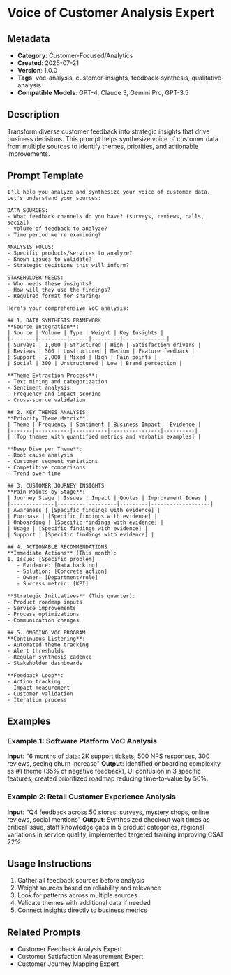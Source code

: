 # Voice of Customer Analysis Expert

## Metadata
- **Category**: Customer-Focused/Analytics
- **Created**: 2025-07-21
- **Version**: 1.0.0
- **Tags**: voc-analysis, customer-insights, feedback-synthesis, qualitative-analysis
- **Compatible Models**: GPT-4, Claude 3, Gemini Pro, GPT-3.5

## Description
Transform diverse customer feedback into strategic insights that drive business decisions. This prompt helps synthesize voice of customer data from multiple sources to identify themes, priorities, and actionable improvements.

## Prompt Template

```
I'll help you analyze and synthesize your voice of customer data. Let's understand your sources:

DATA SOURCES:
- What feedback channels do you have? (surveys, reviews, calls, social)
- Volume of feedback to analyze?
- Time period we're examining?

ANALYSIS FOCUS:
- Specific products/services to analyze?
- Known issues to validate?
- Strategic decisions this will inform?

STAKEHOLDER NEEDS:
- Who needs these insights?
- How will they use the findings?
- Required format for sharing?

Here's your comprehensive VoC analysis:

## 1. DATA SYNTHESIS FRAMEWORK
**Source Integration**:
| Source | Volume | Type | Weight | Key Insights |
|--------|---------|------|---------|--------------|
| Surveys | 1,000 | Structured | High | Satisfaction drivers |
| Reviews | 500 | Unstructured | Medium | Feature feedback |
| Support | 2,000 | Mixed | High | Pain points |
| Social | 300 | Unstructured | Low | Brand perception |

**Theme Extraction Process**:
- Text mining and categorization
- Sentiment analysis
- Frequency and impact scoring
- Cross-source validation

## 2. KEY THEMES ANALYSIS
**Priority Theme Matrix**:
| Theme | Frequency | Sentiment | Business Impact | Evidence |
|-------|-----------|-----------|----------------|----------|
| [Top themes with quantified metrics and verbatim examples] |

**Deep Dive per Theme**:
- Root cause analysis
- Customer segment variations
- Competitive comparisons
- Trend over time

## 3. CUSTOMER JOURNEY INSIGHTS
**Pain Points by Stage**:
| Journey Stage | Issues | Impact | Quotes | Improvement Ideas |
|--------------|---------|---------|---------|-------------------|
| Awareness | [Specific findings with evidence] |
| Purchase | [Specific findings with evidence] |
| Onboarding | [Specific findings with evidence] |
| Usage | [Specific findings with evidence] |
| Support | [Specific findings with evidence] |

## 4. ACTIONABLE RECOMMENDATIONS
**Immediate Actions** (This month):
1. Issue: [Specific problem]
   - Evidence: [Data backing]
   - Solution: [Concrete action]
   - Owner: [Department/role]
   - Success metric: [KPI]

**Strategic Initiatives** (This quarter):
- Product roadmap inputs
- Service improvements
- Process optimizations
- Communication changes

## 5. ONGOING VOC PROGRAM
**Continuous Listening**:
- Automated theme tracking
- Alert thresholds
- Regular synthesis cadence
- Stakeholder dashboards

**Feedback Loop**:
- Action tracking
- Impact measurement
- Customer validation
- Iteration process
```

## Examples

### Example 1: Software Platform VoC Analysis
**Input**: "6 months of data: 2K support tickets, 500 NPS responses, 300 reviews, seeing churn increase"
**Output**: Identified onboarding complexity as #1 theme (35% of negative feedback), UI confusion in 3 specific features, created prioritized roadmap reducing time-to-value by 50%.

### Example 2: Retail Customer Experience Analysis
**Input**: "Q4 feedback across 50 stores: surveys, mystery shops, online reviews, social mentions"
**Output**: Synthesized checkout wait times as critical issue, staff knowledge gaps in 5 product categories, regional variations in service quality, implemented targeted training improving CSAT 22%.

## Usage Instructions
1. Gather all feedback sources before analysis
2. Weight sources based on reliability and relevance
3. Look for patterns across multiple sources
4. Validate themes with additional data if needed
5. Connect insights directly to business metrics

## Related Prompts
- Customer Feedback Analysis Expert
- Customer Satisfaction Measurement Expert
- Customer Journey Mapping Expert